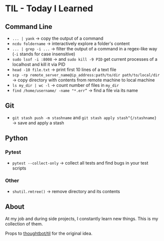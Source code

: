 # TIL - Today I Learned

## Command Line

- `... | yank` → copy the output of a command
- `ncdu foldername` → interactively explore a folder's content
- `... | grep -i ...` → filter the output of a command in a regex-like way (`-i` stands for case insensitive)
- `sudo lsof -i :8008` → and `sudo kill -9 PID` get current processes of a localhost and kill it via PID
- `head -10 file.txt` → print first 10 lines of a text file
- `scp -rp remote_server_name@ip_address:path/to/dir path/to/local/dir` → copy directory with contents from remote machine to local machine
- `ls my_dir | wc -l` → count number of files in `my_dir`
- `find /home/username/ -name "*.err”` → find a file via its name

## Git
- `git stash push -m stashname` and `git stash apply stash^{/stashname}` → save and apply a stash

## Python
### Pytest
- `pytest --collect-only` → collect all tests and find bugs in your test scripts
### Other
- `shutil.rmtree()` → remove directory and its contents

## About
At my job and during side projects, I constantly learn new things. This is my collection of them.

Props to [thoughtbot/til](https://github.com/thoughtbot/til) for the original idea.
